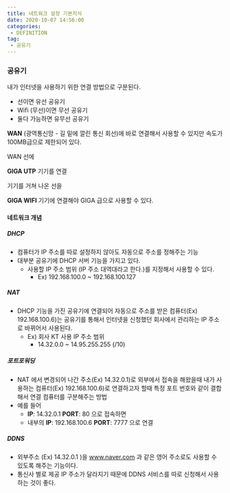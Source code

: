 ```yaml
---
title: 네트워크 설정 기본지식
date: 2020-10-07 14:56:00
categories:
 - DEFINITION
tag:
 - 공유기
---
```


### 공유기

내가 인터넷을 사용하기 위한 연결 방법으로 구분된다.

- 선이면 유선 공유기
- Wifi (무선)이면 무선 공유기
- 둘다 가능하면 유무선 공유기



**WAN** (광역통신망 - 길 밑에 깔린 통신 회선)에 바로 연결해서 사용할 수 있지만 속도가 100MB급으로 제한되어 있다.

WAN 선에

**GIGA UTP** 기기를 연결

기기를 거쳐 나온 선을

**GIGA WIFI** 기기에 연결해야 GIGA 급으로 사용할 수 있다.

<!-- more -->

#### 네트워크 개념

##### DHCP

- 컴퓨터가 IP 주소를 따로 설정하지 않아도 자동으로 주소를 정해주는 기능
- 대부분 공유기에 DHCP 서버 기능을 가지고 있다.
  - 사용할 IP 주소 범위 (IP 주소 대역대라고 한다.)를 지정해서 사용할 수 있다.
    - Ex) 192.168.100.0 ~ 192.168.100.127 



##### NAT

- DHCP 기능을 가진 공유기에 연결되어 자동으로 주소를 받은 컴퓨터(Ex) 192.168.100.6)는 공유기를 통해서 인터넷을 신청했던 회사에서 관리하는 IP 주소로 바뀌어서 사용된다.
  - Ex) 회사 KT 사용 IP 주소 범위
    - 14.32.0.0 ~ 14.95.255.255 (/10)



##### 포트포워딩

- NAT 에서 변경되어 나간 주소(Ex) 14.32.0.1)로 외부에서 접속을 해왔을때 내가 사용하는 컴퓨터(Ex) 192.168.100.6)로 연결하고자 할때 특정 포트 번호와 같이 결합해서 연결 컴퓨터를 구분해주는 방법
- 예를 들어  
  - **IP**: 14.32.0.1 **PORT**: 80 으로 접속하면
  - 내부의 **IP**: 192.168.100.6 **PORT**: 7777  으로 연결



##### DDNS

- 외부주소 (Ex) 14.32.0.1 )을 www.naver.com 과 같은 영어 주소로도 사용할 수 있도록 해주는 기능이다.
- 통신사 별로 제공 IP 주소가 달라지기 때문에 DDNS 서비스를 따로 신청해서 사용하는 것이 좋다.

